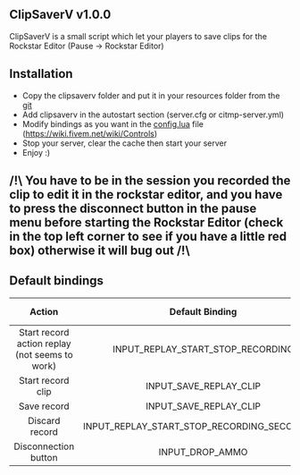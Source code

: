## ClipSaverV v1.0.0

ClipSaverV is a small script which let your players to save clips for the Rockstar Editor (Pause -> Rockstar Editor)

## Installation
* Copy the clipsaverv folder and put it in your resources folder from the [git](https://github.com/Kyominii/ClipSaverV/)
* Add clipsaverv in the autostart section (server.cfg or citmp-server.yml)
* Modify bindings as you want in the [config.lua](https://github.com/Kyominii/ClipSaverV/blob/master/clipsaverv/config.lua) file (https://wiki.fivem.net/wiki/Controls)
* Stop your server, clear the cache then start your server
* Enjoy :)

## /!\ You have to be in the session you recorded the clip to edit it in the rockstar editor, and you have to press the disconnect button in the pause menu before starting the Rockstar Editor (check in the top left corner to see if you have a little red box) otherwise it will bug out /!\

## Default bindings

|                     Action                     |               Default Binding               | Default Key |
|:----------------------------------------------:|:-------------------------------------------:|:-----------:|
| Start record action replay (not seems to work) |      INPUT_REPLAY_START_STOP_RECORDING      |      F1     |
|                Start record clip               |            INPUT_SAVE_REPLAY_CLIP           |      F3     |
|                   Save record                  |            INPUT_SAVE_REPLAY_CLIP           |      F3     |
|                 Discard record                 | INPUT_REPLAY_START_STOP_RECORDING_SECONDARY |      F2     |
|              Disconnection button              |               INPUT_DROP_AMMO               |     F10     |
